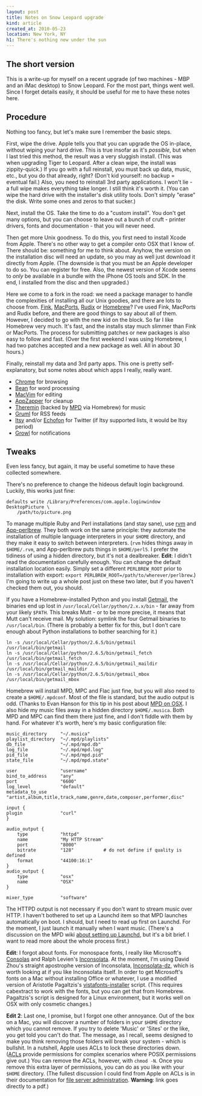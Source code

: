 ```yaml
---
layout: post
title: Notes on Snow Leopard upgrade
kind: article
created_at: 2010-05-23
location: New York, NY
h1: There's nothing new under the sun
---
```


## The short version

This is a write-up for myself on a recent upgrade (of two machines - MBP and an iMac desktop) to Snow Leopard. For the most part, things went well. Since I forget details easily, it should be useful for me to have these notes here.

## Procedure

Nothing too fancy, but let's make sure I remember the basic steps.

First, wipe the drive. Apple tells you that you can upgrade the OS in-place, without wiping your hard drive. This is true insofar as it's *possible*, but when I last tried this method, the result was a very sluggish install. (This was when upgrading Tiger to Leopard. After a clean wipe, the install was zippity-quick.) If you go with a full reinstall, you must back up data, music, etc., but you do that already, right? (Don't kid yourself: no backup = eventual fail.) Also, you need to reinstall 3rd party applications. I won't lie - a full wipe makes everything take longer. I still think it's worth it. (You can wipe the hard drive with the installer's disk utility tools. Don't simply "erase" the disk. Write some ones and zeros to that sucker.)

Next, install the OS. Take the time to do a "custom install". You don't get many options, but you can choose to leave out a bunch of cruft - printer drivers, fonts and documentation - that you will never need.

Then get more Unix goodness. To do this, you first need to install Xcode from Apple. There's no other way to get a compiler onto OSX that I know of. There should be: something for me to think about. Anyhow, the version on the installation disc will need an update, so you may as well just download it directly from Apple. (The downside is that you must be an Apple developer to do so. You can register for free. Also, the newest version of Xcode seems to _only_ be available in a bundle with the iPhone OS tools and SDK. In the end, I installed from the disc and then upgraded.)

Here we come to a fork in the road: we need a package manager to handle the complexities of installing all our Unix goodies, and there are lots to choose from. [Fink][fink], [MacPorts][macports], [Rudix][rudix] or [Homebrew][homebrew]? I've used Fink, MacPorts and Rudix before, and there are good things to say about all of them. However, I decided to go with the new kid on the block. So far I like Homebrew very much. It's fast, and the installs stay much slimmer than Fink or MacPorts. The process for submitting patches or new packages is also easy to follow and fast. (Over the first weekend I was using Homebrew, I had two patches accepted and a new package as well. All in about 30 hours.)

Finally, reinstall my data and 3rd party apps. This one is pretty self-explanatory, but some notes about which apps I really, really want.

+ [Chrome][chrome] for browsing
+ [Bean][bean] for word processing
+ [MacVim][macvim] for editing
+ [AppZapper][appzapper] for cleanup
+ [Theremin][theremin] (backed by [MPD][mpd] via Homebrew) for music
+ [Gruml][gruml] for RSS feeds
+ [Itsy][itsy] and/or [Echofon][echofon] for Twitter (if Itsy supported lists, it would be Itsy period)
+ [Growl][growl] for notifications

## Tweaks

Even less fancy, but again, it may be useful sometime to have these collected somewhere.

There's no preference to change the hideous default login background. Luckily, this works just fine:

    defaults write /Library/Preferences/com.apple.loginwindow DesktopPicture \
        /path/to/picture.png

To manage multiple Ruby and Perl installations (and stay sane), use [rvm][rvm] and [App-perlbrew][perlbrew]. They both work on the same principle: they automate the installation of multiple language interpreters in your `$HOME` directory, and they make it easy to switch between interpreters. (`rvm` hides things away in `$HOME/.rvm`, and App-perlbrew puts things in `$HOME/perl5`. I prefer the tidiness of using a hidden directory, but it's not a dealbreaker. __Edit__: I didn't read the documentation carefully enough. You can change the default installation location easily. Simply set a different `PERLBREW_ROOT` prior to installation with export: `export PERLBREW_ROOT=/path/to/wherever/perlbrew`.) I'm going to write up a whole post just on these two later, but if you haven't checked them out, you should.

If you have a Homebrew-installed Python and you install [Getmail][getmail], the binaries end up lost in `/usr/local/Cellar/python/2.x.x/bin` - far away from your likely `$PATH`. This breaks Mutt - or to be more precise, it means that Mutt can't receive mail. My solution: symlink the four Getmail binaries to `/usr/local/bin`. (There is probably a better fix for this, but I don't care enough about Python installations to bother searching for it.)

    ln -s /usr/local/Cellar/python/2.6.5/bin/getmail /usr/local/bin/getmail
    ln -s /usr/local/Cellar/python/2.6.5/bin/getmail_fetch /usr/local/bin/getmail_fetch
    ln -s /usr/local/Cellar/python/2.6.5/bin/getmail_maildir /usr/local/bin/getmail_maildir
    ln -s /usr/local/Cellar/python/2.6.5/bin/getmail_mbox /usr/local/bin/getmail_mbox

Homebrew will install MPD, MPC and Flac just fine, but you will also need to create a `$HOME/.mpdconf`. Most of the file is standard, but the audio output is odd. (Thanks to Evan Hanson for this tip in his post about [MPD on OSX](http://evanhanson.com/2010/03/22/mpd-on-os-x/). I also hide my music files away in a hidden directory `$HOME/.musica`. Both MPD and MPC can find them there just fine, and I don't fiddle with them by hand. For whatever it's worth, here's my basic configuration file:

    music_directory     "~/.musica"
    playlist_directory  "~/.mpd/playlists"
    db_file             "~/.mpd/mpd.db"
    log_file            "~/.mpd/mpd.log"
    pid_file            "~/.mpd/mpd.pid"
    state_file          "~/.mpd/mpd.state"

    user                "username"
    bind_to_address     "any"
    port                "6600"
    log_level           "default"
    metadata_to_use     "artist,album,title,track,name,genre,date,composer,performer,disc"

    input {
    plugin              "curl"
    }

    audio_output {
        type            "httpd"
        name            "My HTTP Stream"
        port            "8000"
        bitrate         "128"           # do not define if quality is defined
        format          "44100:16:1"
    }
    audio_output {
        type            "osx"
        name            "OSX"
    }

    mixer_type          "software"

The HTTPD output is not necessary if you don't want to stream music over HTTP. I haven't bothered to set up a Launchd item so that MPD launches automatically on boot. I should, but I need to read up first on Launchd. For the moment, I just launch it manually when I want music. (There's a discussion on the MPD wiki [about setting up Launchd][launchd], but it's a bit brief. I want to read more about the whole process first.) 

__Edit__: I forgot about fonts. For monospace fonts, I really like Microsoft's [Consolas][consolas] and Ralph Levien's [Inconsolata][inconsolata]. At the moment, I'm using David Zhou's straight apostrophe version of Inconsolata, [Inconsolata-dz][inconsolata-dz], which is worth looking at if you like Inconsolata itself. In order to get Microsoft's fonts on a Mac without installing Office or whatever, I use a modified version of Aristotle Pagaltzis's [vistafonts-installer][vistafonts] script. (This requires cabextract to work with the fonts, but you can get that from Homebrew. Pagaltzis's script is designed for a Linux environment, but it works well on OSX with only cosmetic changes.)

__Edit 2__: Last one, I promise, but I forgot one other annoyance. Out of the box on a Mac, you will discover a number of folders in your `$HOME` directory which you cannot remove. If you try to delete 'Music' or 'Sites' or the like, you get told you can't do that. The message, as I recall, seems designed to make you think removing those folders will break your system - which is bullshit. In a nutshell, Apple uses ACLs to lock these directories down. ([ACLs][aclw] provide permissions for complex scenarios where POSIX permissions give out.) You can remove the ACLs, however, with `chmod -N`. Once you remove this extra layer of permissions, you can do as you like with your `$HOME` directory. (The fullest discussion I could find from Apple on ACLs is in their documentation for [file server administration][acls]. **Warning**: link goes directly to a pdf.)

[fink]: http://www.finkproject.org/
[macports]: http://www.macports.org/
[rudix]: http://rudix.org/
[homebrew]: http://wiki.github.com/mxcl/homebrew/
[rvm]: http://rvm.beginrescueend.com/
[perlbrew]: http://gugod.org/2010/03/perlbrew-home-perl-installation-made-easy.html
[chrome]: http://www.google.com/chrome?platform=mac
[bean]: http://www.bean-osx.com/Bean.html
[macvim]: http://code.google.com/p/macvim/
[appzapper]: http://appzapper.com/
[theremin]: http://theremin.sigterm.eu/
[mpd]: http://mpd.wikia.com/wiki/Music_Player_Daemon_Wiki
[gruml]: http://www.grumlapp.com/
[itsy]: http://mowglii.com/itsy/
[echofon]: http://www.echofon.com/
[growl]: http://growl.info/
[getmail]: http://pyropus.ca/software/getmail/
[launchd]: http://mpd.wikia.com/wiki/MPD_on_OSX#LaunchD
[consolas]: http://www.microsoft.com/typography/ClearTypeFonts.mspx
[inconsolata]: http://www.levien.com/type/myfonts/inconsolata.html
[inconsolata-dz]: http://nodnod.net/2009/feb/12/adding-straight-single-and-double-quotes-inconsola/
[vistafonts]: http://plasmasturm.org/code/vistafonts-installer/vistafonts-installer
[aclw]: http://en.wikipedia.org/wiki/Access_control_list
[acls]: http://manuals.info.apple.com/en_US/FileServerAdmin_v10.6.pdf
